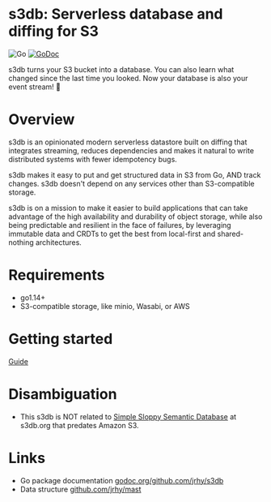 # s3db: Serverless database and diffing for S3
![Go](https://github.com/jrhy/s3db/workflows/Go/badge.svg)
[![GoDoc](https://godoc.org/github.com/jrhy/s3db?status.svg)](https://godoc.org/github.com/jrhy/s3db)

s3db turns your S3 bucket into a database. You can also learn what changed
since the last time you looked.  Now your database is also your event stream!
🤯 

# Overview
s3db is an opinionated modern serverless datastore built on diffing
that integrates streaming, reduces dependencies and makes it natural
to write distributed systems with fewer idempotency bugs.

s3db makes it easy to put and get structured data in S3 from Go, AND 
track changes.
s3db doesn't depend on any services other than S3-compatible storage.

s3db is on a mission to make it easier to build applications that can
take advantage of the high availability and durability of object
storage, while also being predictable and resilient in the face of failures,
by leveraging immutable data and CRDTs to get the best from local-first
and shared-nothing architectures.

# Requirements
- go1.14+
- S3-compatible storage, like minio, Wasabi, or AWS

# Getting started
[Guide](GETTINGSTARTED.md)

# Disambiguation
* This s3db is NOT related to [Simple Sloppy Semantic Database](https://en.wikipedia.org/wiki/Simple_Sloppy_Semantic_Database) at s3db.org that predates Amazon S3.

# Links
* Go package documentation [godoc.org/github.com/jrhy/s3db](https://godoc.org/github.com/jrhy/s3db)
* Data structure [github.com/jrhy/mast](https://github.com/jrhy/mast)

